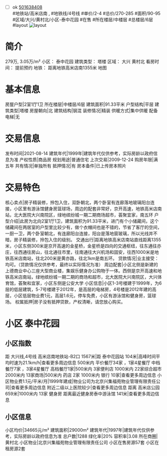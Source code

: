 - [ ] ok [501638408](https://bj.5i5j.com/ershoufang/501638408.html)  
 #地铁站/高米店南 ,  #地铁线/4号线
#单价/2-4 #总价/270-285 #面积/90-95   #区域/大兴/黄村北/小区-泰中花园 #在售 #所在楼层/中楼层 #总楼层/6层 #layout 
![layout](http://image2a.5i5j.com/bdir/layout/f331a391dd504024b245d3aed966ee6c.jpg_P5.jpg) 
# 简介 
 279万,  3.05万/m² 
小区： 泰中花园
建筑类型： 塔楼
区域： 大兴 黄村北
看房时间： 提前预约
地铁： 距离地铁高米店南1355米 地图
# 基本信息 
 房屋户型|2室1厅1卫
所在楼层|中楼层/6层
建筑面积|91.33平米
户型结构|平层
建筑类型|塔楼
房屋朝向|北
建筑结构|钢混
装修情况|精装
供暖方式|集中供暖
配备电梯|无
# 交易信息 
 发布时间|2021-08-14
建筑年代|1999年|建筑年代仅供参考，实际房龄以政府信息为准
产权性质|商品房
规划用途|普通住宅
上次交易|2009-12-24
购房年限|满五年
共有情况|单独所有
抵押情况|有
房本备件|已上传房本照片
# 交易特色 
 核心卖点|房子精装修，拎包入住，双卧朝北，两个卧室有连廊落地玻璃阳台连接，小区里有游泳馆健身房篮球场，周边的配套非常好，京开高速，地铁高米店南站，北大医院大兴南院区，绿地缤纷城一期二期商场超市，荟聚宜家，南五环
户型介绍|此房为北向2室1厅1卫，建筑面积为91.33平米，进门有个小储藏间，这个储藏间在两居室的户型里比较少有，做个衣帽间也是不错的，节省了客厅的空间，一厨一卫，两个卧室朝北，有连廊阳台连接，阳台是落地窗玻璃，所以光线并不暗，房子精装修，拎包入住的级别。
交通出行|距离地铁高米店南站直线距离1355米，小区东侧300米是京开高速的金星桥，金星桥是四向的交通枢纽，往东通往亦庄，往西通往房山，往北通往市里，往南通往大兴机场和固安，往西1000米是地铁高米店南站，往北200米是黄亦路，往北1km是南五环。
贷款情况|业主接受：均可。（贷款情况仅供参考，最终以实际情况为准）
周边配套|小区北侧是新建的上德商业中心三座大型商业楼，集娱乐健身办公购物于一体。西侧是京开高速和地铁高米店南站，绿地缤纷城一期二期的商场和超市，北大医院大兴南院区，大兴体育馆，荟聚和宜家，小区东侧是公安大学
小区信息|小区1-3号楼建于1999年，为6层的低层建筑，5-7号楼建于2012年，是高层的电梯房，4号楼是2012年建的高层，小区低层物业费1元，高层1.6元，停车免费，小区有游泳馆和健身房，篮球场。
权属抵押|房子没有抵押贷款，产权清晰，请您放心购买。
# 小区 泰中花园
## 小区指数 
 距 大兴线,4号线 高米店南地铁站-B2口 1567米|距 泰中花园站 104米|高峰时间平均时速为21.1km/h|查看更多周边信息
500米内 平价餐厅34家 ，1家4星餐厅
中档餐厅7家 ，3家4星餐厅
高档餐厅1家|500米内 3家便利店
1000米内 22家综合超市
2000米内 13家商场|500米内 药店 2家
1000米内 银行 10家|查看更多周边信息
小区物业费1.1元/平米/月|1999年建成|物业公司为北京兴集福苑物业管理有限责任公司|查看更多周边信息
附近二级以上医院较少|查看更多周边信息
距离 高米店公园 659米|1000米内 13家 健身房
距离最近健身房泰中游泳馆 141米|查看更多周边信息
## 小区信息 
 小区均价|34665元/m²
建筑面积|29000m²
建筑年代|1997年|建筑年代仅供参考，实际房龄以政府信息为准
总户数|1288
绿化率|20%
容积率|3.08
所在商圈|黄村北
小区物业|北京兴集福苑物业管理有限责任公司
小区在售房源57套
小区在租房源2套
